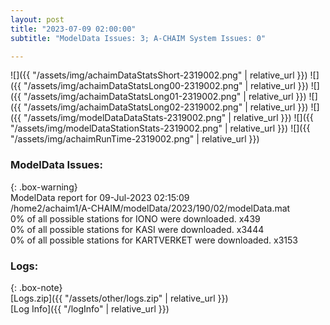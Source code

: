 ```yaml
---
layout: post
title: "2023-07-09 02:00:00"
subtitle: "ModelData Issues: 3; A-CHAIM System Issues: 0"

---
```


![]({{ "/assets/img/achaimDataStatsShort-2319002.png" | relative_url }})
![]({{ "/assets/img/achaimDataStatsLong00-2319002.png" | relative_url }})
![]({{ "/assets/img/achaimDataStatsLong01-2319002.png" | relative_url }})
![]({{ "/assets/img/achaimDataStatsLong02-2319002.png" | relative_url }})
![]({{ "/assets/img/modelDataDataStats-2319002.png" | relative_url }})
![]({{ "/assets/img/modelDataStationStats-2319002.png" | relative_url }})
![]({{ "/assets/img/achaimRunTime-2319002.png" | relative_url }})


### ModelData Issues:  
  
{: .box-warning}  
 ModelData report for 09-Jul-2023 02:15:09   
 /home2/achaim1/A-CHAIM/modelData/2023/190/02/modelData.mat   
 0% of all possible stations for IONO were downloaded. x439   
 0% of all possible stations for KASI were downloaded. x3444   
 0% of all possible stations for KARTVERKET were downloaded. x3153   
  


### Logs:  
  
{: .box-note}  
[Logs.zip]({{ "/assets/other/logs.zip" | relative_url }})  
[Log Info]({{ "/logInfo" | relative_url }})  
